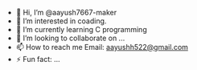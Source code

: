- 👋 Hi, I’m @aayush7667-maker
- 👀 I’m interested in coading.
- 🌱 I’m currently learning C programming
- 💞️ I’m looking to collaborate on ...
- 📫 How to reach me Email: aayushh522@gmail.com
- ⚡ Fun fact: ...

<!---
aayush7667-maker/aayush7667-maker is a ✨ special ✨ repository because its `README.md` (this file) appears on your GitHub profile.
You can click the Preview link to take a look at your changes.
--->
